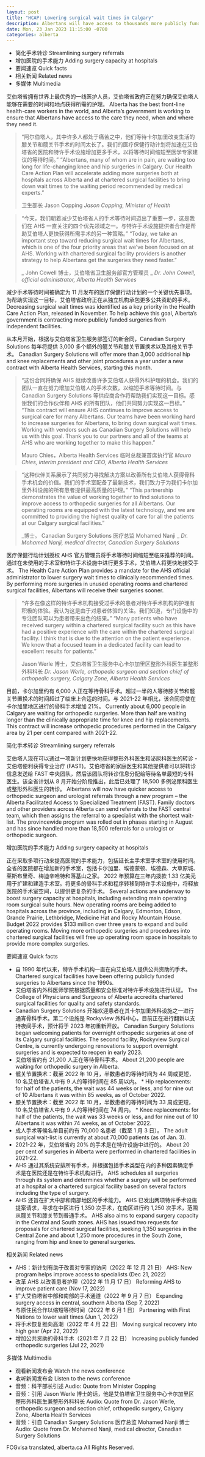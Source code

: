```yaml
---
layout: post
title: "HCAP: Lowering surgical wait times in Calgary"
description: Albertans will have access to thousands more publicly funded orthopedic surgeries at Calgary chartered surgical facilities as part of the Health Care Action Plan (HCAP).
date: Mon, 23 Jan 2023 11:15:00 -0700
categories: alberta
---
```


* 简化手术转诊	Streamlining surgery referrals
* 增加医院的手术能力	Adding surgery capacity at hospitals
* 要闻速览	Quick facts
* 相关新闻	Related news
* 多媒体	Multimedia

艾伯塔省拥有世界上最优秀的一线医护人员，艾伯塔省政府正在努力确保艾伯塔人能够在需要的时间和地点获得所需的护理。	Alberta has the best front-line health-care workers in the world, and Alberta’s government is working to ensure that Albertans have access to the care they need, when and where they need it.

> “阿尔伯塔人，其中许多人都处于痛苦之中，他们等待卡尔加里改变生活的膝关节和髋关节手术的时间太长了。我们的医疗保健行动计划将加速在艾伯塔省的医院和特许手术设施增加更多手术，以将等待时间缩短至医学专家建议的等待时间。”	“Albertans, many of whom are in pain, are waiting too long for life-changing knee and hip surgeries in Calgary. Our Health Care Action Plan will accelerate adding more surgeries both at hospitals across Alberta and at chartered surgical facilities to bring down wait times to the waiting period recommended by medical experts.”
>
> 卫生部长 Jason Copping	_Jason Copping, Minister of Health_

> “今天，我们朝着减少艾伯塔省人的手术等待时间迈出了重要一步，这是我们在 AHS 一直关注的四个优先领域之一。与特许手术设施提供者合作是帮助艾伯塔人更快获得所需手术的另一种策略。”	“Today, we take an important step toward reducing surgical wait times for Albertans, which is one of the four priority areas that we’ve been focused on at AHS. Working with chartered surgical facility providers is another strategy to help Albertans get the surgeries they need faster.”
>
> _ John Cowell 博士，艾伯塔省卫生服务部官方管理员 _	_Dr. John Cowell, official administrator, Alberta Health Services_

减少手术等待时间被确定为 11 月发布的医疗保健行动计划的一个关键优先事项。为帮助实现这一目标，艾伯塔省政府正在从独立机构承包更多公共资助的手术。	Decreasing surgical wait times was identified as a key priority in the Health Care Action Plan, released in November. To help achieve this goal, Alberta’s government is contracting more publicly funded surgeries from independent facilities.

从本月开始，根据与艾伯塔省卫生服务部签订的新合同，Canadian Surgery Solutions 每年将提供 3,000 多个额外的髋关节和膝关节置换术以及其他关节手术。	Canadian Surgery Solutions will offer more than 3,000 additional hip and knee replacements and other joint procedures a year under a new contract with Alberta Health Services, starting this month.

> “这份合同将确保 AHS 继续改善许多艾伯塔人获得外科护理的机会。我们的团队一直在努力增加艾伯塔人的手术次数，以缩短手术等待时间。与 Canadian Surgery Solutions 等供应商合作将帮助我们实现这一目标。感谢我们的合作伙伴和 AHS 的所有团队，他们共同努力实现这一目标。”	“This contract will ensure AHS continues to improve access to surgical care for many Albertans. Our teams have been working hard to increase surgeries for Albertans, to bring down surgical wait times. Working with vendors such as Canadian Surgery Solutions will help us with this goal. Thank you to our partners and all of the teams at AHS who are working together to make this happen.”
>
> Mauro Chies，Alberta Health Services 临时总裁兼首席执行官	_Mauro Chies, interim president and CEO, Alberta Health Services_

> “这种伙伴关系展示了共同努力寻找解决方案以改善所有艾伯塔人获得骨科手术机会的价值。我们的手术室配备了最新技术，我们致力于为我们卡尔加里外科设施的所有患者提供最高质量的护理。”	“This partnership demonstrates the value of working together to find solutions to improve access to orthopedic surgeries for all Albertans. Our operating rooms are equipped with the latest technology, and we are committed to providing the highest quality of care for all the patients at our Calgary surgical facilities.”
>
> _博士。 Canadian Surgery Solutions 医疗总监 Mohamed Nanji _	_Dr. Mohamed Nanji, medical director, Canadian Surgery Solutions_

医疗保健行动计划授权 AHS 官方管理员将手术等待时间缩短至临床推荐的时间。通过在未使用的手术室和特许手术设施中进行更多手术，艾伯塔人将更快地接受手术。	The Health Care Action Plan provides a mandate for the AHS official administrator to lower surgery wait times to clinically recommended times. By performing more surgeries in unused operating rooms and chartered surgical facilities, Albertans will receive their surgeries sooner.

> “许多在像这样的特许手术机构接受过手术的患者对特许手术机构的护理有积极的体验。我认为这是由于对患者体验的关注。我们知道，专门设施中的专注团队可以为患者带来出色的结果。”	“Many patients who have received surgery within a chartered surgical facility such as this have had a positive experience with the care within the chartered surgical facility. I think that is due to the attention on the patient experience. We know that a focused team in a dedicated facility can lead to excellent results for patients.”
>
> Jason Werle 博士，艾伯塔省卫生服务中心卡尔加里区整形外科医生兼整形外科科长	_Dr. Jason Werle, orthopedic surgeon and section chief of orthopedic surgery, Calgary Zone, Alberta Health Services_

目前，卡尔加里约有 6,000 人正在等待骨科手术。超过一半的人等待膝关节和髋关节置换术的时间超过了临床上合适的时间。与 2021-22 年相比，该合同将使在卡尔加里地区进行的骨科手术增加 21%。	Currently about 6,000 people in Calgary are waiting for orthopedic surgeries. More than half are waiting longer than the clinically appropriate time for knee and hip replacements. This contract will increase orthopedic procedures performed in the Calgary area by 21 per cent compared with 2021-22.

简化手术转诊	Streamlining surgery referrals

艾伯塔人现在可以通过一项新计划更快地获得整形外科医生和泌尿科医生的转诊 - 艾伯塔便利获得专业治疗 (FAST)。艾伯塔省的家庭医生和其他提供者可以将转诊信息发送给 FAST 中央团队，然后该团队将转诊信息分配给等待名单最短的专科医生。该全省计划从 8 月开始分阶段推出，此后已处理了 18,500 多例泌尿科医生或整形外科医生的转诊。	Albertans will now have quicker access to orthopedic surgeon and urologist referrals through a new program – the Alberta Facilitated Access to Specialized Treatment (FAST). Family doctors and other providers across Alberta can send referrals to the FAST central team, which then assigns the referral to a specialist with the shortest wait-list. The provincewide program was rolled out in phases starting in August and has since handled more than 18,500 referrals for a urologist or orthopedic surgeon.

增加医院的手术能力	Adding surgery capacity at hospitals

正在采取多项行动来提高医院的手术能力，包括延长主手术室手术室的使用时间。全省的医院都在增加新的手术室，包括卡尔加里、埃德蒙顿、埃德森、大草原城、莱斯布里奇、梅迪辛哈特和落基山之家。 2022 年预算在三年内拨款 1.33 亿美元用于扩建和建造手术室。将更多的骨科手术和程序转移到特许手术设施中，将释放医院的手术室空间，以提供更复杂的手术。	Several actions are underway to boost surgery capacity at hospitals, including extending main operating room surgical suite hours. New operating rooms are being added to hospitals across the province, including in Calgary, Edmonton, Edson, Grande Prairie, Lethbridge, Medicine Hat and Rocky Mountain House. Budget 2022 provides $133 million over three years to expand and build operating rooms. Moving more orthopedic surgeries and procedures into chartered surgical facilities will free up operating room space in hospitals to provide more complex surgeries.

要闻速览	Quick facts

* 自 1990 年代以来，特许手术机构一直在向艾伯塔人提供公共资助的手术。	Chartered surgical facilities have been offering publicly funded surgeries to Albertans since the 1990s.
* 艾伯塔省内外科医师学院根据质量和安全标准对特许手术设施进行认证。	The College of Physicians and Surgeons of Alberta accredits chartered surgical facilities for quality and safety standards.
* Canadian Surgery Solutions 开始欢迎患者在其卡尔加里外科设施之一进行通宵骨科手术。第二个设施是 Rockyview 外科中心，目前正在进行翻新以支持夜间手术，预计将于 2023 年初重新开放。	Canadian Surgery Solutions began welcoming patients for overnight orthopedic surgeries at one of its Calgary surgical facilities. The second facility, Rockyview Surgical Centre, is currently undergoing renovations to support overnight surgeries and is expected to reopen in early 2023.
* 艾伯塔省约有 21,200 人正在等待骨科手术。	About 21,200 people are waiting for orthopedic surgery in Alberta.
* 髋关节置换术：截至 2022 年 10 月，半数患者的等待时间为 44 周或更短，10 名艾伯塔省人中有 9 人的等待时间在 85 周以内。	* Hip replacements: for half of the patients, the wait was 44 weeks or less, and for nine out of 10 Albertans it was within 85 weeks, as of October 2022.
* 膝关节置换术：截至 2022 年 10 月，半数患者的等待时间为 33 周或更短，10 名艾伯塔省人中有 9 人的等待时间在 74 周内。	* Knee replacements: for half of the patients, the wait was 33 weeks or less, and for nine out of 10 Albertans it was within 74 weeks, as of October 2022.
* 成人手术等候名单目前约有 70,000 名患者（截至 1 月 3 日）。	The adult surgical wait-list is currently at about 70,000 patients (as of Jan. 3).
* 2021-22 年，艾伯塔省约 20% 的手术是在特许设施中进行的。	About 20 per cent of surgeries in Alberta were performed in chartered facilities in 2021-22.
* AHS 通过其系统安排所有手术，并根据包括手术类型在内的多种因素确定手术是在医院还是在特许手术机构进行。	AHS schedules all surgeries through its system and determines whether a surgery will be performed at a hospital or a chartered surgical facility based on several factors including the type of surgery.
* AHS 还旨在扩大中部和南部地区的手术能力。 AHS 已发出两项特许手术设施提案请求，寻求在中区进行 1,350 次手术，在南区进行约 1,250 次手术，范围从髋关节和膝关节到普通手术。	AHS also aims to expand surgery capacity in the Central and South zones. AHS has issued two requests for proposals for chartered surgical facilities, seeking 1,350 surgeries in the Central Zone and about 1,250 more procedures in the South Zone, ranging from hip and knee to general surgeries.

相关新闻	Related news

* AHS：新计划有助于改善对专家的访问（2022 年 12 月 21 日）	AHS: New program helps improve access to specialists (Dec 21, 2022)
* 改革 AHS 以改善患者护理（2022 年 11 月 17 日）	Reforming AHS to improve patient care (Nov 17, 2022)
* 扩大艾伯塔省中部和南部的手术通道（2022 年 9 月 7 日）	Expanding surgery access in central, southern Alberta (Sep 7, 2022)
* 与原住民合作以缩短等待时间（2022 年 6 月 1 日）	Partnering with First Nations to lower wait times (Jun 1, 2022)
* 将手术恢复推向高潮（2022 年 4 月 22 日）	Moving surgical recovery into high gear (Apr 22, 2022)
* 增加公共资助的骨科手术（2021 年 7 月 22 日）	Increasing publicly funded orthopedic surgeries (Jul 22, 2021)

多媒体	Multimedia

* 观看新闻发布会	Watch the news conference
* 收听新闻发布会	Listen to the news conference
* 音频：科平部长引述	Audio: Quote from Minister Copping
* 音频：引用 Jason Werle 博士的话，他是艾伯塔省卫生服务中心卡尔加里区整形外科医生兼整形外科科长	Audio: Quote from Dr. Jason Werle, orthopedic surgeon and section chief, orthopedic surgery, Calgary Zone, Alberta Health Services
* 音频：引自 Canadian Surgery Solutions 医疗总监 Mohamed Nanji 博士	Audio: Quote from Dr. Mohamed Nanji, medical director, Canadian Surgery Solutions

FCGvisa translated, alberta.ca All Rights Reserved.
